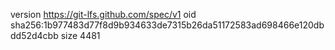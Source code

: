 version https://git-lfs.github.com/spec/v1
oid sha256:1b977483d77f8d9b934633de7315b26da51172583ad698466e120dbdd52d4cbb
size 4481
